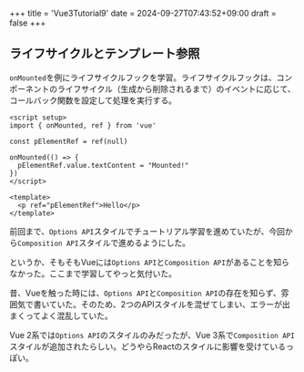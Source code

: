 +++
title = 'Vue3Tutorial9'
date = 2024-09-27T07:43:52+09:00
draft = false
+++

## ライフサイクルとテンプレート参照

`onMounted`を例にライフサイクルフックを学習。ライフサイクルフックは、コンポーネントのライフサイクル（生成から削除されるまで）のイベントに応じて、コールバック関数を設定して処理を実行する。

```vue
<script setup>
import { onMounted, ref } from 'vue'

const pElementRef = ref(null)

onMounted(() => {
  pElementRef.value.textContent = "Mounted!"
})
</script>

<template>
  <p ref="pElementRef">Hello</p>
</template>
```

前回まで、`Options API`スタイルでチュートリアル学習を進めていたが、今回から`Composition API`スタイルで進めるようにした。

というか、そもそもVueには`Options API`と`Composition API`があることを知らなかった。ここまで学習してやっと気付いた。

昔、Vueを触った時には、`Options API`と`Composition API`の存在を知らず、雰囲気で書いていた。そのため、2つのAPIスタイルを混ぜてしまい、エラーが出まくってよく混乱していた。

Vue 2系では`Options API`のスタイルのみだったが、Vue 3系で`Composition API`スタイルが追加されたらしい。どうやらReactのスタイルに影響を受けているっぽい。
